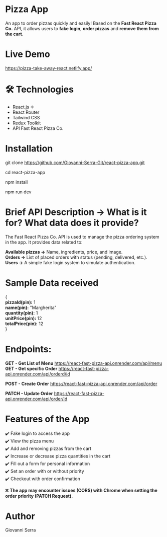 # Pizza App
An app to order pizzas quickly and easily!
Based on the **Fast React Pizza Co.** API, it allows users to **fake login**, **order pizzas** and **remove them from the cart**.

# Live Demo
https://pizza-take-away-react.netlify.app/

# 🛠 Technologies

- React.js ⚛️
- React Router
- Tailwind CSS
- Redux Toolkit
- API Fast React Pizza Co.

# Installation

git clone https://github.com/Giovanni-Serra-Git/react-pizza-app.git

cd react-pizza-app

npm install

npm run dev

# Brief API Description → What is it for? What data does it provide?

The Fast React Pizza Co. API is used to manage the pizza ordering system in the app.
It provides data related to:

**Available pizzas →**  Name, ingredients, price, and image.  
**Orders →** List of placed orders with status (pending, delivered, etc.).  
**Users →** A simple fake login system to simulate authentication.  

# Sample Data received

{  
  **pizzaId(pin):** 1  
  **name(pin):** "Margherita"  
  **quantity(pin):** 1  
  **unitPrice(pin):** 12  
  **totalPrice(pin):** 12  
}  

# Endpoints:

**GET - Get List of Menu** https://react-fast-pizza-api.onrender.com/api/menu  
**GET - Get specific Order** https://react-fast-pizza-api.onrender.com/api/orderd/id  

**POST - Create Order** https://react-fast-pizza-api.onrender.com/api/order  

**PATCH - Update Order** https://react-fast-pizza-api.onrender.com/api/order/id  

# Features of the App

✔️ Fake login to access the app  
✔️ View the pizza menu  
✔️ Add and removing pizzas from the cart  
✔️ Increase or decrease pizza quantities in the cart  
✔️ Fill out a form for personal information  
✔️ Set an order with or without priority  
✔️ Checkout with order confirmation  

❌ **The app may encounter issues (CORS) with Chrome when setting the order priority (PATCH Request).**


# Author
Giovanni Serra







